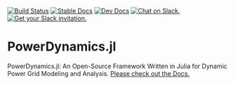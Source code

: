 [![Build Status](https://travis-ci.org/JuliaEnergy/PowerDynamics.jl.svg?branch=master)](https://travis-ci.org/JuliaEnergy/PowerDynamics.jl/branches)
[![Stable Docs](https://img.shields.io/badge/docs-stable-blue.svg)](https://juliaenergy.github.io/PowerDynamics.jl/stable/)
[![Dev Docs](https://img.shields.io/badge/docs-dev-blue.svg)](https://juliaenergy.github.io/PowerDynamics.jl/dev/)
[![Chat on Slack.](https://img.shields.io/badge/chat%20on-slack-yellow.svg)](https://julialang.slack.com/messages/CDAGL4T09/)
[![Get your Slack invitation.](https://img.shields.io/badge/get%20invitation-slack-yellow.svg)](https://slackinvite.julialang.org/)

# PowerDynamics.jl

PowerDynamics.jl: An Open-Source Framework Written in Julia for Dynamic Power Grid Modeling and Analysis. [Please check out the Docs.](https://juliaenergy.github.io/PowerDynamics.jl/stable/)
